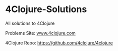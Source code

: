 # 4Clojure-Solutions
All solutions to 4Clojure

Problems Site: www.4clojure.com

4Clojure Repo: https://github.com/4clojure/4clojure